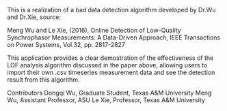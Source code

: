 This is a realization of a bad data detection algorithm developed by Dr.Wu and Dr.Xie, source:

Meng Wu and Le Xie, (2016), Online Detection of Low-Quality Synchrophasor Measurements: A Data-Driven Approach, 
IEEE Transactions on Power Systems, Vol.32, pp. 2817-2827

This application provides a clear demostration of the effectiveness of the LOF analysis algorithm discussed in the paper above,
allowing users to import their own .csv timeseries measurement data and see the detection result from this algorithm.

Contributors
Dongqi Wu, Graduate Student, Texas A&M University
Meng Wu, Assistant Professor, ASU
Le Xie, Professor, Texas A&M University
